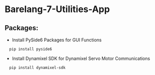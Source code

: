 # Barelang-7-Utilities-App

## Packages:
- Install PySide6 Packages for GUI Functions
```
  pip install pyside6
```
- Install Dynamixel SDK for Dynamixel Servo Motor Communications
```
  pip install dynamixel-sdk
```
